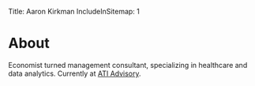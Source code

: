Title: Aaron Kirkman
IncludeInSitemap: 1

# About

Economist turned management consultant, specializing in healthcare and data analytics.
Currently at [ATI Advisory](https://atiadvisory.com/).
